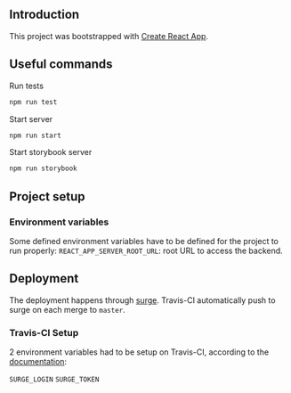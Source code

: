 ## Introduction

This project was bootstrapped with [Create React App](https://github.com/facebookincubator/create-react-app).

## Useful commands

Run tests
```js
npm run test
```

Start server
```js
npm run start
```

Start storybook server
```js
npm run storybook
```

## Project setup

### Environment variables

Some defined environment variables have to be defined for the project to run properly:
`REACT_APP_SERVER_ROOT_URL`: root URL to access the backend.


## Deployment

The deployment happens through [surge](http://surge.sh).
Travis-CI automatically push to surge on each merge to `master`.

### Travis-CI Setup

2 environment variables had to be setup on Travis-CI, according to the [documentation](https://docs.travis-ci.com/user/deployment/surge/):

`SURGE_LOGIN`
`SURGE_TOKEN`
